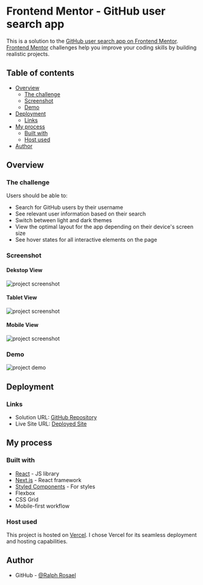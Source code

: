 # Frontend Mentor - GitHub user search app

This is a solution to the [GitHub user search app on Frontend Mentor](https://www.frontendmentor.io/challenges/github-user-search-app-Q09YOgaH6). [Frontend Mentor](https://www.frontendmentor.io) challenges help you improve your coding skills by building realistic projects.

## Table of contents

- [Overview](#overview)
  - [The challenge](#the-challenge)
  - [Screenshot](#screenshot)
  - [Demo](#demo)
- [Deployment](#deployment)
  - [Links](#links)
- [My process](#my-process)
  - [Built with](#built-with)
  - [Host used](#host-used)
- [Author](#author)

## Overview

### The challenge

Users should be able to:

- Search for GitHub users by their username
- See relevant user information based on their search
- Switch between light and dark themes
- View the optimal layout for the app depending on their device's screen size
- See hover states for all interactive elements on the page

### Screenshot

#### Dekstop View

![project screenshot](./assets/images/desktop-view.png)

#### Tablet View

![project screenshot](./assets/images/tablet-view.png)

#### Mobile View

![project screenshot](./assets/images/mobile-view.png)

### Demo

![project demo](./assets/images/demo.gif)

## Deployment

### Links

- Solution URL: [GitHub Repository](https://github.com/coder-ralph/devfinder)
- Live Site URL: [Deployed Site](https://devfinder-mu.vercel.app/)

## My process

### Built with

- [React](https://reactjs.org/) - JS library
- [Next.js](https://nextjs.org/) - React framework
- [Styled Components](https://styled-components.com/) - For styles
- Flexbox
- CSS Grid
- Mobile-first workflow

### Host used

This project is hosted on [Vercel](https://vercel.com/). I chose Vercel for its seamless deployment and hosting capabilities.

## Author

- GitHub - [@Ralph Rosael](https://github.com/coder-ralph)
